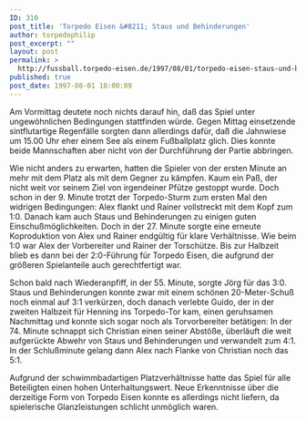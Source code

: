 ```yaml
---
ID: 310
post_title: 'Torpedo Eisen &#8211; Staus und Behinderungen'
author: torpedophilip
post_excerpt: ""
layout: post
permalink: >
  http://fussball.torpedo-eisen.de/1997/08/01/torpedo-eisen-staus-und-behinderungen/
published: true
post_date: 1997-08-01 18:00:09
---
```

Am Vormittag deutete noch nichts darauf hin, daß das Spiel unter ungewöhnlichen Bedingungen stattfinden würde. Gegen Mittag einsetzende sintflutartige Regenfälle sorgten dann allerdings dafür, daß die Jahnwiese um 15.00 Uhr eher einem See als einem Fußballplatz glich. Dies konnte beide Mannschaften aber nicht von der Durchführung der Partie abbringen.

Wie nicht anders zu erwarten, hatten die Spieler von der ersten Minute an mehr mit dem Platz als mit dem Gegner zu kämpfen. Kaum ein Paß, der nicht weit vor seinem Ziel von irgendeiner Pfütze gestoppt wurde. Doch schon in der 9. Minute trotzt der Torpedo-Sturm zum ersten Mal den widrigen Bedingungen: Alex flankt und Rainer vollstreckt mit dem Kopf zum 1:0. Danach kam auch Staus und Behinderungen zu einigen guten Einschußmöglichkeiten. Doch in der 27. Minute sorgte eine erneute Koproduktion von Alex und Rainer endgültig für klare Verhältnisse. Wie beim 1:0 war Alex der Vorbereiter und Rainer der Torschütze. Bis zur Halbzeit blieb es dann bei der 2:0-Führung für Torpedo Eisen, die aufgrund der größeren Spielanteile auch gerechtfertigt war.

Schon bald nach Wiederanpfiff, in der 55. Minute, sorgte Jörg für das 3:0. Staus und Behinderungen konnte zwar mit einem schönen 20-Meter-Schuß noch einmal auf 3:1 verkürzen, doch danach verlebte Guido, der in der zweiten Halbzeit für Henning ins Torpedo-Tor kam, einen geruhsamen Nachmittag und konnte sich sogar noch als Torvorbereiter betätigen: In der 74. Minute schnappt sich Christian einen seiner Abstöße, überläuft die weit aufgerückte Abwehr von Staus und Behinderungen und verwandelt zum 4:1. In der Schlußminute gelang dann Alex nach Flanke von Christian noch das 5:1.

Aufgrund der schwimmbadartigen Platzverhältnisse hatte das Spiel für alle Beteiligten einen hohen Unterhaltungswert. Neue Erkenntnisse über die derzeitige Form von Torpedo Eisen konnte es allerdings nicht liefern, da spielerische Glanzleistungen schlicht unmöglich waren.